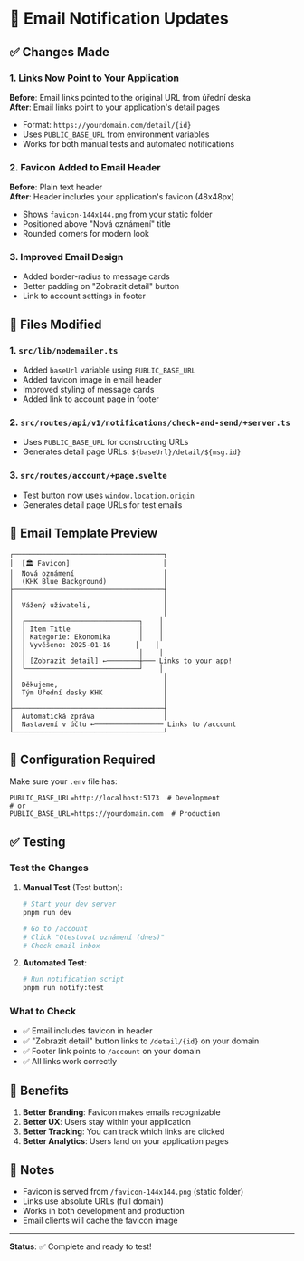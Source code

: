 # 📧 Email Notification Updates

## ✅ Changes Made

### 1. Links Now Point to Your Application

**Before**: Email links pointed to the original URL from úřední deska  
**After**: Email links point to your application's detail pages

- Format: `https://yourdomain.com/detail/{id}`
- Uses `PUBLIC_BASE_URL` from environment variables
- Works for both manual tests and automated notifications

### 2. Favicon Added to Email Header

**Before**: Plain text header  
**After**: Header includes your application's favicon (48x48px)

- Shows `favicon-144x144.png` from your static folder
- Positioned above "Nová oznámení" title
- Rounded corners for modern look

### 3. Improved Email Design

- Added border-radius to message cards
- Better padding on "Zobrazit detail" button
- Link to account settings in footer

## 📁 Files Modified

### 1. `src/lib/nodemailer.ts`
- Added `baseUrl` variable using `PUBLIC_BASE_URL`
- Added favicon image in email header
- Improved styling of message cards
- Added link to account page in footer

### 2. `src/routes/api/v1/notifications/check-and-send/+server.ts`
- Uses `PUBLIC_BASE_URL` for constructing URLs
- Generates detail page URLs: `${baseUrl}/detail/${msg.id}`

### 3. `src/routes/account/+page.svelte`
- Test button now uses `window.location.origin`
- Generates detail page URLs for test emails

## 🎨 Email Template Preview

```
┌─────────────────────────────────────┐
│  [🏛️ Favicon]                       │
│  Nová oznámení                      │
│  (KHK Blue Background)              │
├─────────────────────────────────────┤
│                                     │
│  Vážený uživateli,                  │
│                                     │
│  ┌────────────────────────────┐    │
│  │ Item Title                 │    │
│  │ Kategorie: Ekonomika       │    │
│  │ Vyvěšeno: 2025-01-16      │    │
│  │                            │    │
│  │ [Zobrazit detail] ←────────┼─── Links to your app!
│  └────────────────────────────┘    │
│                                     │
│  Děkujeme,                          │
│  Tým Úřední desky KHK               │
│                                     │
├─────────────────────────────────────┤
│  Automatická zpráva                 │
│  Nastavení v účtu ←───────────────── Links to /account
└─────────────────────────────────────┘
```

## 🔧 Configuration Required

Make sure your `.env` file has:

```env
PUBLIC_BASE_URL=http://localhost:5173  # Development
# or
PUBLIC_BASE_URL=https://yourdomain.com  # Production
```

## ✅ Testing

### Test the Changes

1. **Manual Test** (Test button):
   ```bash
   # Start your dev server
   pnpm run dev
   
   # Go to /account
   # Click "Otestovat oznámení (dnes)"
   # Check email inbox
   ```

2. **Automated Test**:
   ```bash
   # Run notification script
   pnpm run notify:test
   ```

### What to Check

- ✅ Email includes favicon in header
- ✅ "Zobrazit detail" button links to `/detail/{id}` on your domain
- ✅ Footer link points to `/account` on your domain
- ✅ All links work correctly

## 🎯 Benefits

1. **Better Branding**: Favicon makes emails recognizable
2. **Better UX**: Users stay within your application
3. **Better Tracking**: You can track which links are clicked
4. **Better Analytics**: Users land on your application pages

## 📝 Notes

- Favicon is served from `/favicon-144x144.png` (static folder)
- Links use absolute URLs (full domain)
- Works in both development and production
- Email clients will cache the favicon image

---

**Status**: ✅ Complete and ready to test!
